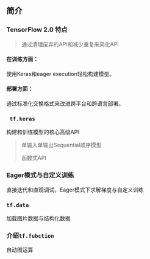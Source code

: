 ## 简介

### TensorFlow 2.0 特点

> 通过清理废弃的API和减少重复来简化API
>
#### 在训练方面：
使用Keras和eager execution轻松构建模型。

#### 部署方面：

通过标准化交换格式来改进跨平台和跨语言部署。

### ` tf.keras`

构建和训练模型的核心高级API

> 单输入单输出Sequential顺序模型
>
> 函数式API

### Eager模式与自定义训练

直接迭代和直观调试，Eager模式下求解梯度与自定义训练

### `tf.data`

加载图片数据与结构化数据

### 介绍`tf.fubction`

自动图运算

